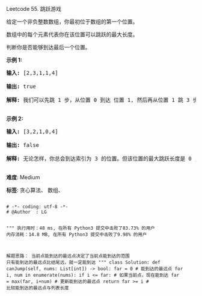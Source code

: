 Leetcode 55. 跳跃游戏
<p>给定一个非负整数数组，你最初位于数组的第一个位置。</p>


<p>数组中的每个元素代表你在该位置可以跳跃的最大长度。</p>



<p>判断你是否能够到达最后一个位置。</p>



<p><strong>示例&nbsp;1:</strong></p>



<pre><strong>输入:</strong> [2,3,1,1,4]

<strong>输出:</strong> true

<strong>解释:</strong> 我们可以先跳 1 步，从位置 0 到达 位置 1, 然后再从位置 1 跳 3 步到达最后一个位置。

</pre>



<p><strong>示例&nbsp;2:</strong></p>



<pre><strong>输入:</strong> [3,2,1,0,4]

<strong>输出:</strong> false

<strong>解释:</strong> 无论怎样，你总会到达索引为 3 的位置。但该位置的最大跳跃长度是 0 ， 所以你永远不可能到达最后一个位置。

</pre>





 **难度**: Medium



 **标签**: 贪心算法、 数组、 





<div class="hcb_wrap">
<pre class="prism undefined-numbers lang-python" data-lang="Python"><code>
# -*- coding: utf-8 -*-
# @Author  : LG

"""
执行用时：48 ms, 在所有 Python3 提交中击败了83.73% 的用户
内存消耗：14.8 MB, 在所有 Python3 提交中击败了9.98% 的用户

解题思路：
    当前点能到达的最远点决定了当前点能到达的范围
    只有能到达的最远点比结尾远，就一定能到达
"""
class Solution:
    def canJump(self, nums: List[int]) -> bool:
        far = 0 # 能到达的最远点
        for i, num in enumerate(nums):
            if i <= far:    # 如果当前点，现在能到达
                far = max(far, i+num)   # 更新能到达的最远点
        return far >= i # 比较能到达的最远点与列表长度</code></pre></div>
